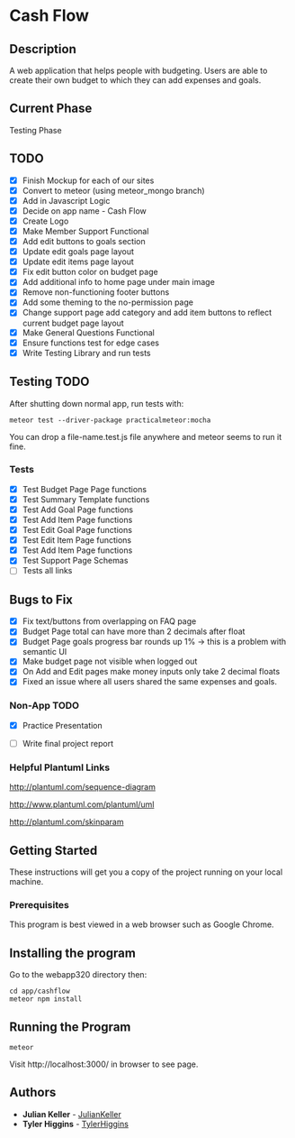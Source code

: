 # Cash Flow
## Description
A web application that helps people with budgeting.  Users are able to create their own budget to which they can add expenses and goals.


## Current Phase
Testing Phase

## TODO
- [x] Finish Mockup for each of our sites
- [x] Convert to meteor (using meteor_mongo branch)
- [x] Add in Javascript Logic
- [x] Decide on app name - Cash Flow
- [x] Create Logo
- [x] Make Member Support Functional
- [x] Add edit buttons to goals section
- [x] Update edit goals page layout
- [x] Update edit items page layout
- [x] Fix edit button color on budget page
- [x] Add additional info to home page under main image
- [x] Remove non-functioning footer buttons 
- [x] Add some theming to the no-permission page
- [x] Change support page add category and add item buttons to reflect current budget page layout
- [x] Make General Questions Functional
- [x] Ensure functions test for edge cases
- [x] Write Testing Library and run tests

## Testing TODO
After shutting down normal app, run tests with: 
```
meteor test --driver-package practicalmeteor:mocha
```
You can drop a file-name.test.js file anywhere and meteor seems to run it fine.

### Tests
- [x] Test Budget Page Page functions
- [x] Test Summary Template functions
- [x] Test Add Goal Page functions
- [x] Test Add Item Page functions
- [x] Test Edit Goal Page functions
- [x] Test Edit Item Page functions
- [x] Test Add Item Page functions
- [x] Test Support Page Schemas
- [ ] Tests all links

## Bugs to Fix
- [x] Fix text/buttons from overlapping on FAQ page
- [x] Budget Page total can have more than 2 decimals after float
- [x] Budget Page goals progress bar rounds up 1% -> this is a problem with semantic UI
- [x] Make budget page not visible when logged out
- [x] On Add and Edit pages make money inputs only take 2 decimal floats
- [x] Fixed an issue where all users shared the same expenses and goals.

### Non-App TODO
- [x] Practice Presentation
- [ ] Write final project report


### Helpful Plantuml Links
http://plantuml.com/sequence-diagram

http://www.plantuml.com/plantuml/uml

http://plantuml.com/skinparam

## Getting Started

These instructions will get you a copy of the project running on your local machine.

### Prerequisites

This program is best viewed in a web browser such as Google Chrome.

## Installing the program

Go to the webapp320 directory then:
```
cd app/cashflow
meteor npm install
```

## Running the Program
```
meteor
```
Visit http://localhost:3000/ in browser to see page.
## Authors

* **Julian Keller**  - [JulianKeller](https://github.com/JulianKeller)
* **Tyler Higgins**  - [TylerHiggins](https://github.com/tylerhiggins)
